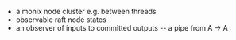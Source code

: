 - a monix node cluster e.g. between threads
- observable raft node states
- an observer of inputs to committed outputs -- a pipe from A -> A
